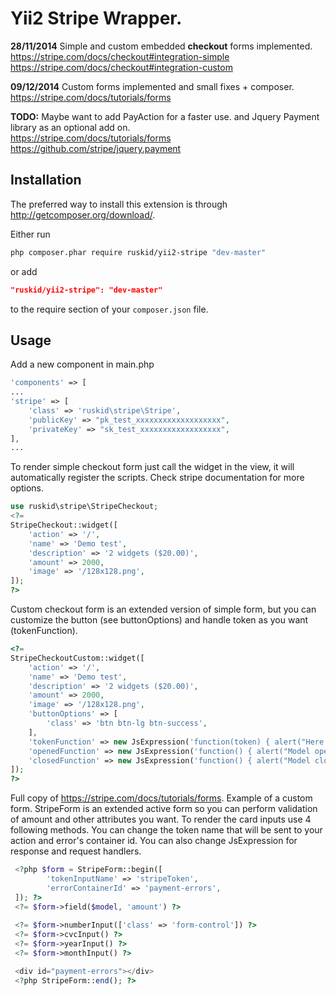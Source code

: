 Yii2 Stripe Wrapper.
==========
<b>28/11/2014</b>
Simple and custom embedded <b>checkout</b> forms implemented. <br />
https://stripe.com/docs/checkout#integration-simple <br />
https://stripe.com/docs/checkout#integration-custom <br />

<b>09/12/2014</b>
Custom forms implemented and small fixes + composer. <br />
https://stripe.com/docs/tutorials/forms <br />

<b>TODO:</b>
Maybe want to add PayAction for a faster use. and Jquery Payment library as an optional add on. <br />
https://stripe.com/docs/tutorials/forms <br />
https://github.com/stripe/jquery.payment <br />

Installation
--------------------------

The preferred way to install this extension is through http://getcomposer.org/download/.

Either run

```sh
php composer.phar require ruskid/yii2-stripe "dev-master"
```

or add

```json
"ruskid/yii2-stripe": "dev-master"
```

to the require section of your `composer.json` file.


Usage
--------------------------
Add a new component in main.php
```php
'components' => [
...
'stripe' => [
    'class' => 'ruskid\stripe\Stripe',
    'publicKey' => "pk_test_xxxxxxxxxxxxxxxxxxx",
    'privateKey' => "sk_test_xxxxxxxxxxxxxxxxxx",
],
...

```

To render simple checkout form just call the widget in the view, it will automatically register the scripts.
Check stripe documentation for more options.
```php
use ruskid\stripe\StripeCheckout;
<?= 
StripeCheckout::widget([
    'action' => '/',
    'name' => 'Demo test',
    'description' => '2 widgets ($20.00)',
    'amount' => 2000,
    'image' => '/128x128.png',
]);
?>
```

Custom checkout form is an extended version of simple form, but you can customize the button (see buttonOptions) and handle token as you want (tokenFunction).
```php
<?= 
StripeCheckoutCustom::widget([
    'action' => '/',
    'name' => 'Demo test',
    'description' => '2 widgets ($20.00)',
    'amount' => 2000,
    'image' => '/128x128.png',
    'buttonOptions' => [
        'class' => 'btn btn-lg btn-success',
    ],
    'tokenFunction' => new JsExpression('function(token) { alert("Here you should control your token."); }'),
    'openedFunction' => new JsExpression('function() { alert("Model opened"); }'),
    'closedFunction' => new JsExpression('function() { alert("Model closed"); }'),
]);
?>
```
Full copy of https://stripe.com/docs/tutorials/forms.
Example of a custom form. StripeForm is an extended active form so you can perform validation of amount and other attributes you want. To render the card inputs use 4 following methods. You can change the token name that will be sent to your action and error's container id. You can also change JsExpression for response and request handlers.

```php
 <?php $form = StripeForm::begin([
        'tokenInputName' => 'stripeToken',
        'errorContainerId' => 'payment-errors',
 ]); ?>
 <?= $form->field($model, 'amount') ?>
 
 <?= $form->numberInput(['class' => 'form-control']) ?>
 <?= $form->cvcInput() ?>
 <?= $form->yearInput() ?>
 <?= $form->monthInput() ?>

 <div id="payment-errors"></div>
 <?php StripeForm::end(); ?>
```

